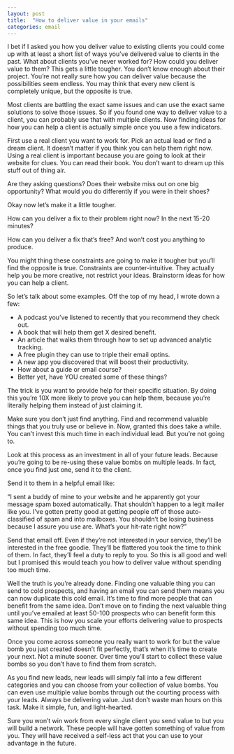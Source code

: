 ```yaml
---
layout: post
title:  "How to deliver value in your emails"
categories: email
---
```


I bet if I asked you how you deliver value to existing clients you could come up with at least a short list of ways you’ve delivered value to clients in the past. What about clients you’ve never worked for? How could you deliver value to them? This gets a little tougher. You don’t know enough about their project. You’re not really sure how you can deliver value because the possibilities seem endless. You may think that every new client is completely unique, but the opposite is true. 

Most clients are battling the exact same issues and can use the exact same solutions to solve those issues. So if you found one way to deliver value to a client, you can probably use that with multiple clients. Now finding ideas for how you can help a client is actually simple once you use a few indicators. 

First use a real client you want to work for. Pick an actual lead or find a dream client. It doesn’t matter if you think you can help them right now. Using a real client is important because you are going to look at their website for clues. You can read their book. You don’t want to dream up this stuff out of thing air. 

Are they asking questions? Does their website miss out on one big opportunity? What would you do differently if you were in their shoes?

Okay now let’s make it a little tougher. 

How can you deliver a fix to their problem right now? In the next 15-20 minutes? 

How can you deliver a fix that’s free? And won’t cost you anything to produce.

You might thing these constraints are going to make it tougher but you’ll find the opposite is true. Constraints are counter-intuitive. They actually help you be more creative, not restrict your ideas. Brainstorm ideas for how you can help a client.

So let’s talk about some examples. Off the top of my head, I wrote down a few:

- A podcast you’ve listened to recently that you recommend they check out. 
- A book that will help them get X desired benefit. 
- An article that walks them through how to set up advanced analytic tracking.
- A free plugin they can use to triple their email optins.
- A new app you discovered that will boost their productivity. 
- How about a guide or email course?
- Better yet, have YOU created some of these things?

The trick is you want to provide help for their specific situation. By doing this you’re 10X more likely to prove you can help them, because you’re literally helping them instead of just claiming it. 

Make sure you don’t just find anything. Find and recommend valuable things that you truly use or believe in. Now, granted this does take a while. You can’t invest this much time in each individual lead. But you’re not going to. 

Look at this process as an investment in all of your future leads. Because you’re going to be re-using these value bombs on multiple leads. In fact, once you find just one, send it to the client. 

Send it to them in a helpful email like: 

“I sent a buddy of mine to your website and he apparently got your message spam boxed automatically. That shouldn’t happen to a legit mailer like you. I’ve gotten pretty good at getting people off of those auto-classified of spam and into mailboxes. You shouldn’t be losing business because I assure you use are. What’s your hit-rate right now?”

Send that email off. Even if they’re not interested in your service, they’ll be interested in the free goodie. They’ll be flattered you took the time to think of them.  In fact, they’ll feel a duty to reply to you. So this is all good and well but I promised this would teach you how to deliver value without spending too much time. 

Well the truth is you’re already done. Finding one valuable thing you can send to cold prospects, and having an email you can send them means you can now duplicate this cold email. It’s time to find more people that can benefit from the same idea. Don’t move on to finding the  next valuable thing until you’ve emailed at least 50-100 prospects who can benefit form this same idea. This is how you scale your efforts delivering value to prospects without spending too much time. 
 
Once you come across someone you really want to work for but the value bomb you just created doesn’t fit perfectly, that’s when it’s time to create your next. Not a minute sooner. Over time you’ll start to collect these value bombs so you don’t have to find them from scratch. 

As you find new leads, new leads will simply fall into a few different categories and you can choose from your collection of value bombs. You can even use multiple value bombs through out the courting process with your leads.  Always be delivering value. Just don’t waste man hours on this task. Make it simple, fun, and light-hearted. 

Sure you won’t win work from every single client you send value to but you will build a network. These people will have gotten something of value from you. They will have received a self-less act that you can use to your advantage in the future. 

